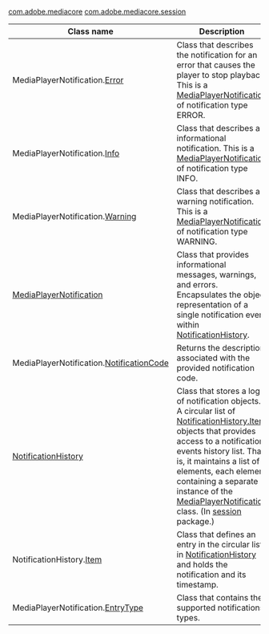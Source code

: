 ---
---

[com.adobe.mediacore](http://help.adobe.com/en_US/primetime/api/psdk/javadoc_1.4/com/adobe/mediacore/package-summary.html)
[com.adobe.mediacore.session](http://help.adobe.com/en_US/primetime/api/psdk/javadoc_1.4/com/adobe/mediacore/session/package-summary.html)
<table frame="all" colsep="1" rowsep="1" id="table_39B94AAEC9E146FB83E0BAE60F53A7F0"> 
 <tgroup cols="2" colsep="1" rowsep="1" class="FormatA"> 
  <colspec colnum="1" colname="1" colwidth="39*" /> 
  <colspec colnum="2" colname="2" colwidth="61*" /> 
  <thead> 
   <tr rowsep="1"> 
    <th colname="1" class="entry">Class name</th> 
    <th colname="2" class="entry">Description</th> 
   </tr> 
  </thead> 
  <tbody> 
   <tr rowsep="1"> 
    <td colname="1"><span class="codeph">MediaPlayerNotification.<a href="http://help.adobe.com/en_US/primetime/api/psdk/javadoc_1.4/com/adobe/mediacore/MediaPlayerNotification.Error.html" format="html" scope="external">Error</a></span></td> 
    <td colname="2">Class that describes the notification for an error that causes the player to stop playback. This is a <a href="http://help.adobe.com/en_US/primetime/api/psdk/javadoc_1.4/com/adobe/mediacore/MediaPlayerNotification.html" format="html" scope="external">MediaPlayerNotification</a> of notification type ERROR. </td> 
   </tr> 
   <tr rowsep="1"> 
    <td colname="1"><span class="codeph">MediaPlayerNotification.<a href="http://help.adobe.com/en_US/primetime/api/psdk/javadoc_1.4/com/adobe/mediacore/MediaPlayerNotification.Info.html" format="html" scope="external">Info</a></span> </td> 
    <td colname="2">Class that describes an informational notification. This is a <a href="http://help.adobe.com/en_US/primetime/api/psdk/javadoc_1.4/com/adobe/mediacore/MediaPlayerNotification.html" format="html" scope="external">MediaPlayerNotification</a> of notification type INFO.</td> 
   </tr> 
   <tr rowsep="1"> 
    <td colname="1"><span class="codeph">MediaPlayerNotification.<a href="http://help.adobe.com/en_US/primetime/api/psdk/javadoc_1.4/com/adobe/mediacore/MediaPlayerNotification.Warning.html" format="html" scope="external">Warning</a></span> </td> 
    <td colname="2">Class that describes a warning notification. This is a <a href="http://help.adobe.com/en_US/primetime/api/psdk/javadoc_1.4/com/adobe/mediacore/MediaPlayerNotification.html" format="html" scope="external">MediaPlayerNotification</a> of notification type WARNING. </td> 
   </tr> 
   <tr rowsep="1"> 
    <td colname="1"><a href="http://help.adobe.com/en_US/primetime/api/psdk/javadoc_1.4/com/adobe/mediacore/MediaPlayerNotification.html" format="html" scope="external">MediaPlayerNotification</a> </td> 
    <td colname="2">Class that provides informational messages, warnings, and errors. Encapsulates the object representation of a single notification event within <a href="http://help.adobe.com/en_US/primetime/api/psdk/javadoc_1.4/com/adobe/mediacore/session/NotificationHistory.html" format="html" scope="external">NotificationHistory</a>. </td> 
   </tr> 
   <tr rowsep="1"> 
    <td colname="1"><span class="codeph">MediaPlayerNotification.<a href="http://help.adobe.com/en_US/primetime/api/psdk/javadoc_1.4/com/adobe/mediacore/MediaPlayerNotification.NotificationCode.html" format="html" scope="external">NotificationCode</a></span> </td> 
    <td colname="2">Returns the description associated with the provided notification code.</td> 
   </tr> 
   <tr rowsep="1"> 
    <td colname="1"><a href="http://help.adobe.com/en_US/primetime/api/psdk/javadoc_1.4/com/adobe/mediacore/session/NotificationHistory.html" format="html" scope="external">NotificationHistory</a> </td> 
    <td colname="2">Class that stores a log of notification objects. A circular list of <a href="http://help.adobe.com/en_US/primetime/api/psdk/javadoc_1.4/com/adobe/mediacore/session/NotificationHistory.Item.html" format="html" scope="external">NotificationHistory.Item</a> objects that provides access to a notification events history list. That is, it maintains a list of elements, each element containing a separate instance of the <a href="http://help.adobe.com/en_US/primetime/api/psdk/javadoc_1.4/com/adobe/mediacore/MediaPlayerNotification.html" format="html" scope="external">MediaPlayerNotification</a> class. 
     <ph>
      (In 
      <a href="http://help.adobe.com/en_US/primetime/api/psdk/javadoc_1.4/com/adobe/mediacore/session/package-summary.html" format="html" scope="external">session</a> package.)
     </ph> </td> 
   </tr> 
   <tr rowsep="1"> 
    <td colname="1"><span class="codeph">NotificationHistory.<a href="http://help.adobe.com/en_US/primetime/api/psdk/javadoc_1.4/com/adobe/mediacore/session/NotificationHistory.Item.html" format="html" scope="external">Item</a></span> </td> 
    <td colname="2">Class that defines an entry in the circular list in <a href="http://help.adobe.com/en_US/primetime/api/psdk/javadoc_1.4/com/adobe/mediacore/session/NotificationHistory.html" format="html" scope="external">NotificationHistory</a> and holds the notification and its timestamp. </td> 
   </tr> 
   <tr rowsep="0"> 
    <td colname="1"><span class="codeph">MediaPlayerNotification.<a href="http://help.adobe.com/en_US/primetime/api/psdk/javadoc_1.4/com/adobe/mediacore/MediaPlayerNotification.EntryType.html" format="html" scope="external">EntryType</a></span> </td> 
    <td colname="2">Class that contains the supported notifications types.</td> 
   </tr> 
  </tbody> 
 </tgroup> 
</table>

